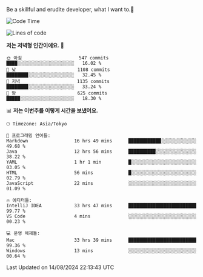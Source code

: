 Be a skillful and erudite developer, what I want to.👶

<!--START_SECTION:waka-->
![Code Time](http://img.shields.io/badge/Code%20Time-1%2C163%20hrs%202%20mins-blue)

![Lines of code](https://img.shields.io/badge/%EC%A0%80%EB%8A%94%20%EC%97%AC%ED%83%9C%EA%B9%8C%EC%A7%80%20-3.0%20million%20%EC%A4%84%EC%9D%98%20%EC%BD%94%EB%93%9C%EB%A5%BC%20%EC%9E%91%EC%84%B1%ED%96%88%EC%96%B4%EC%9A%94.-blue)

**저는 저녁형 인간이에요. 🦉** 

```text
🌞 아침                     547 commits         ████░░░░░░░░░░░░░░░░░░░░░   16.02 % 
🌆 낮　                     1108 commits        ████████░░░░░░░░░░░░░░░░░   32.45 % 
🌃 저녁                     1135 commits        ████████░░░░░░░░░░░░░░░░░   33.24 % 
🌙 밤　                     625 commits         █████░░░░░░░░░░░░░░░░░░░░   18.30 % 
```


📊 **저는 이번주를 이렇게 시간을 보냈어요.** 

```text
🕑︎ Timezone: Asia/Tokyo

💬 프로그래밍 언어들: 
Markdown                 16 hrs 49 mins      ████████████░░░░░░░░░░░░░   49.68 % 
Java                     12 hrs 56 mins      ██████████░░░░░░░░░░░░░░░   38.22 % 
YAML                     1 hr 1 min          █░░░░░░░░░░░░░░░░░░░░░░░░   03.05 % 
HTML                     56 mins             █░░░░░░░░░░░░░░░░░░░░░░░░   02.79 % 
JavaScript               22 mins             ░░░░░░░░░░░░░░░░░░░░░░░░░   01.09 % 

🔥 에디터들: 
IntelliJ IDEA            33 hrs 47 mins      █████████████████████████   99.77 % 
VS Code                  4 mins              ░░░░░░░░░░░░░░░░░░░░░░░░░   00.23 % 

💻 운영 체제들: 
Mac                      33 hrs 39 mins      █████████████████████████   99.36 % 
Windows                  13 mins             ░░░░░░░░░░░░░░░░░░░░░░░░░   00.64 % 
```


 Last Updated on 14/08/2024 22:13:43 UTC
<!--END_SECTION:waka-->
